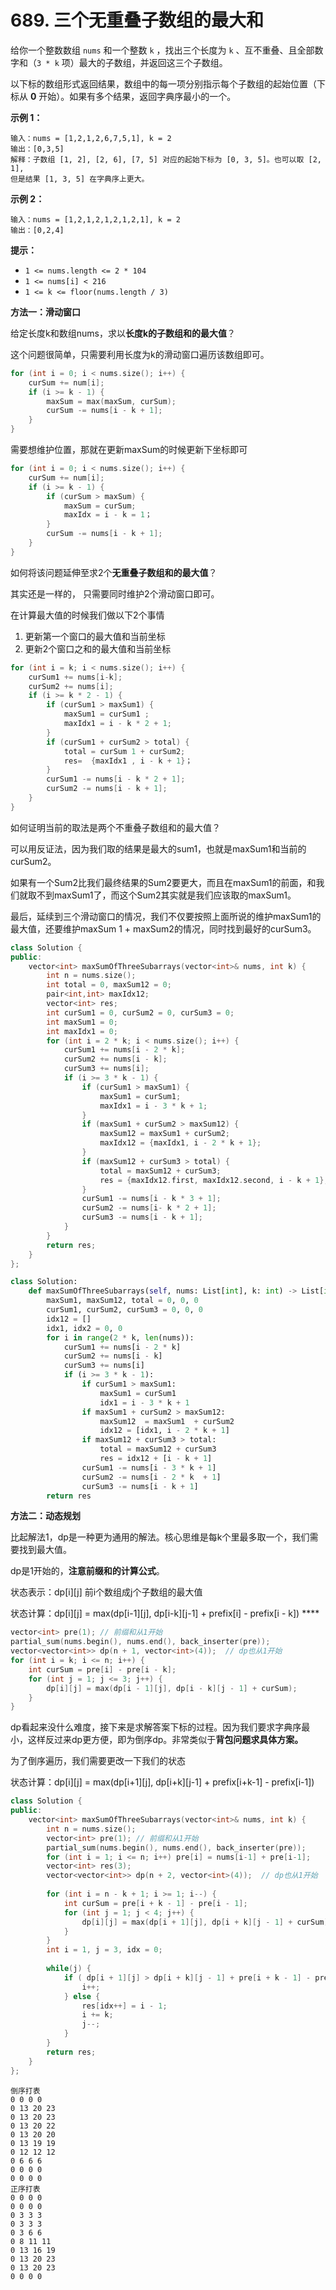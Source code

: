 # 689. 三个无重叠子数组的最大和

给你一个整数数组 `nums` 和一个整数 `k` ，找出三个长度为 `k` 、互不重叠、且全部数字和（`3 * k` 项）最大的子数组，并返回这三个子数组。

以下标的数组形式返回结果，数组中的每一项分别指示每个子数组的起始位置（下标从 **0** 开始）。如果有多个结果，返回字典序最小的一个。

**示例 1：**

```
输入：nums = [1,2,1,2,6,7,5,1], k = 2
输出：[0,3,5]
解释：子数组 [1, 2], [2, 6], [7, 5] 对应的起始下标为 [0, 3, 5]。也可以取 [2, 1], 
但是结果 [1, 3, 5] 在字典序上更大。
```

**示例 2：**

```
输入：nums = [1,2,1,2,1,2,1,2,1], k = 2
输出：[0,2,4]
```

**提示：**

* `1 <= nums.length <= 2 * 104`
* `1 <= nums[i] < 216`
* `1 <= k <= floor(nums.length / 3)`

**方法一：滑动窗口**

给定长度k和数组nums，求以**长度k的子数组和的最大值**？

这个问题很简单，只需要利用长度为k的滑动窗口遍历该数组即可。

```cpp
for (int i = 0; i < nums.size(); i++) {
    curSum += num[i];
    if (i >= k - 1) {
        maxSum = max(maxSum, curSum);
        curSum -= nums[i - k + 1];
    }
}
```

需要想维护位置，那就在更新maxSum的时候更新下坐标即可

```cpp
for (int i = 0; i < nums.size(); i++) {
    curSum += num[i];
    if (i >= k - 1) {
        if (curSum > maxSum) {
            maxSum = curSum;
            maxIdx = i - k = 1；
        }
        curSum -= nums[i - k + 1];
    }
}
```

如何将该问题延伸至求2个**无重叠子数组和的最大值**？

其实还是一样的， 只需要同时维护2个滑动窗口即可。

在计算最大值的时候我们做以下2个事情

1. 更新第一个窗口的最大值和当前坐标
2. 更新2个窗口之和的最大值和当前坐标

```cpp
for (int i = k; i < nums.size(); i++) {
    curSum1 += nums[i-k];
    curSum2 += nums[i];
    if (i >= k * 2 - 1) {
        if (curSum1 > maxSum1) {
            maxSum1 = curSum1 ;
            maxIdx1 = i - k * 2 + 1;
        } 
        if (curSum1 + curSum2 > total) {
            total = curSum 1 + curSum2;
            res=  {maxIdx1 , i - k + 1}；
        }
        curSum1 -= nums[i - k * 2 + 1];
        curSum2 -= nums[i - k + 1];
    }
}
```

如何证明当前的取法是两个不重叠子数组和的最大值？

可以用反证法，因为我们取的结果是最大的sum1，也就是maxSum1和当前的curSum2。

如果有一个Sum2比我们最终结果的Sum2要更大，而且在maxSum1的前面，和我们就取不到maxSum1了，而这个Sum2其实就是我们应该取的maxSum1。



最后，延续到三个滑动窗口的情况，我们不仅要按照上面所说的维护maxSum1的最大值，还要维护maxSum 1 + maxSum2的情况，同时找到最好的curSum3。

```cpp
class Solution {
public:
    vector<int> maxSumOfThreeSubarrays(vector<int>& nums, int k) {
        int n = nums.size();
        int total = 0, maxSum12 = 0;
        pair<int,int> maxIdx12;
        vector<int> res;
        int curSum1 = 0, curSum2 = 0, curSum3 = 0;
        int maxSum1 = 0;
        int maxIdx1 = 0;
        for (int i = 2 * k; i < nums.size(); i++) {
            curSum1 += nums[i - 2 * k];
            curSum2 += nums[i - k];
            curSum3 += nums[i];
            if (i >= 3 * k - 1) {
                if (curSum1 > maxSum1) {
                    maxSum1 = curSum1;
                    maxIdx1 = i - 3 * k + 1;
                }
                if (maxSum1 + curSum2 > maxSum12) {
                    maxSum12 = maxSum1 + curSum2;
                    maxIdx12 = {maxIdx1, i - 2 * k + 1};
                }
                if (maxSum12 + curSum3 > total) {
                    total = maxSum12 + curSum3;
                    res = {maxIdx12.first, maxIdx12.second, i - k + 1};
                }
                curSum1 -= nums[i - k * 3 + 1];
                curSum2 -= nums[i- k * 2 + 1];
                curSum3 -= nums[i - k + 1];
            }           
        }
        return res;
    }
};
```

```python
class Solution:
    def maxSumOfThreeSubarrays(self, nums: List[int], k: int) -> List[int]:
        maxSum1, maxSum12, total = 0, 0, 0
        curSum1, curSum2, curSum3 = 0, 0, 0
        idx12 = []
        idx1, idx2 = 0, 0
        for i in range(2 * k, len(nums)):
            curSum1 += nums[i - 2 * k]
            curSum2 += nums[i - k]
            curSum3 += nums[i]
            if (i >= 3 * k - 1):
                if curSum1 > maxSum1:
                    maxSum1 = curSum1
                    idx1 = i - 3 * k + 1
                if maxSum1 + curSum2 > maxSum12:
                    maxSum12  = maxSum1  + curSum2
                    idx12 = [idx1, i - 2 * k + 1]
                if maxSum12 + curSum3 > total:
                    total = maxSum12 + curSum3
                    res = idx12 + [i - k + 1]
                curSum1 -= nums[i - 3 * k + 1]
                curSum2 -= nums[i - 2 * k  + 1]
                curSum3 -= nums[i - k + 1]
        return res

```

**方法二：动态规划**

比起解法1，dp是一种更为通用的解法。核心思维是每k个里最多取一个，我们需要找到最大值。

dp是1开始的，**注意前缀和的计算公式**。

状态表示：dp\[i]\[j] 前i个数组成j个子数组的最大值

状态计算：dp\[i]\[j] = max(dp\[i-1]\[j], dp\[i-k]\[j-1] + prefix\[i] - prefix\[i - k]) ****&#x20;

```cpp
vector<int> pre(1); // 前缀和从1开始
partial_sum(nums.begin(), nums.end(), back_inserter(pre));
vector<vector<int>> dp(n + 1, vector<int>(4));  // dp也从1开始
for (int i = k; i <= n; i++) {
    int curSum = pre[i] - pre[i - k];
    for (int j = 1; j <= 3; j++) {
        dp[i][j] = max(dp[i - 1][j], dp[i - k][j - 1] + curSum);
    }
}
```

dp看起来没什么难度，接下来是求解答案下标的过程。因为我们要求字典序最小，这样反过来dp更方便，即为倒序dp。非常类似于**背包问题求具体方案。**

为了倒序遍历，我们需要更改一下我们的状态

状态计算：dp\[i]\[j] = max(dp\[i+1]\[j], dp\[i+k]\[j-1] + prefix\[i+k-1] - prefix\[i-1])

```cpp
class Solution {
public:
    vector<int> maxSumOfThreeSubarrays(vector<int>& nums, int k) {
        int n = nums.size();
        vector<int> pre(1); // 前缀和从1开始
        partial_sum(nums.begin(), nums.end(), back_inserter(pre));
        for (int i = 1; i <= n; i++) pre[i] = nums[i-1] + pre[i-1];
        vector<int> res(3);
        vector<vector<int>> dp(n + 2, vector<int>(4));  // dp也从1开始
        
        for (int i = n - k + 1; i >= 1; i--) {
            int curSum = pre[i + k - 1] - pre[i - 1];   
            for (int j = 1; j < 4; j++) {
                dp[i][j] = max(dp[i + 1][j], dp[i + k][j - 1] + curSum);
            }
        }
        int i = 1, j = 3, idx = 0;
           
        while(j) {
            if ( dp[i + 1][j] > dp[i + k][j - 1] + pre[i + k - 1] - pre[i - 1]) {
                i++;
            } else {
                res[idx++] = i - 1;
                i += k; 
                j--;
            }
        }
        return res;
    }
};
```

```
倒序打表
0 0 0 0 
0 13 20 23 
0 13 20 23 
0 13 20 22 
0 13 20 20 
0 13 19 19 
0 12 12 12 
0 6 6 6 
0 0 0 0 
0 0 0 0 
正序打表
0 0 0 0 
0 0 0 0 
0 3 3 3 
0 3 3 3 
0 3 6 6 
0 8 11 11 
0 13 16 19 
0 13 20 23 
0 13 20 23 
0 0 0 0 
```
